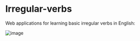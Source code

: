 # Irregular-verbs

Web applications for learning basic irregular verbs in English:

![image](https://user-images.githubusercontent.com/55276962/215425372-40be3bdb-c25f-49bc-87c2-8294bea2a29d.png)
